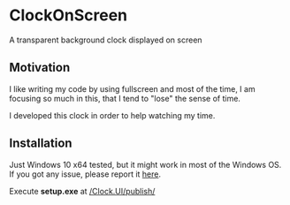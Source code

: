 # ClockOnScreen
A transparent background clock displayed on screen

## Motivation
I like writing my code by using fullscreen and most of the time, I am focusing so much in this, that I tend to "lose" the sense of time.

I developed this clock in order to help watching my time.

## Installation
Just Windows 10 x64 tested, but it might work in most of the Windows OS.
If you got any issue, please report it [here]("https://github.com/reegoram/ClockOnScreen/issues/new").

Execute **setup.exe** at [/Clock.UI/publish/](https://github.com/reegoram/ClockOnScreen/tree/master/Clock.UI/assets)
